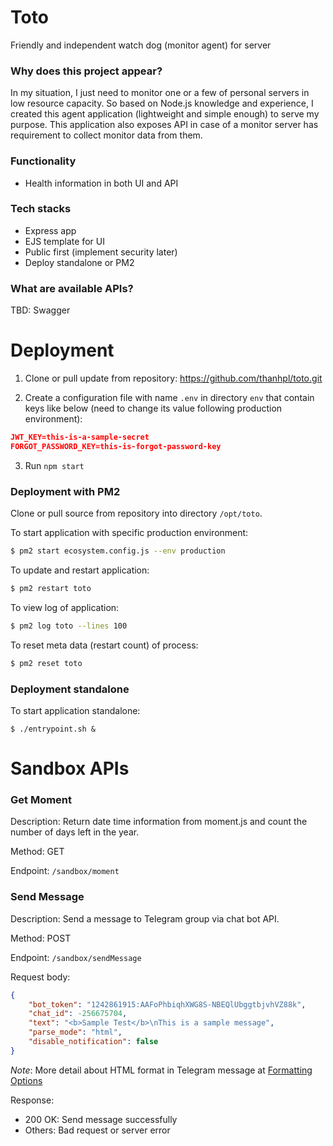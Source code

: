 # Toto
Friendly and independent watch dog (monitor agent) for server

### Why does this project appear?
In my situation, I just need to monitor one or a few of personal servers in low resource capacity. So based on Node.js knowledge and experience, I created this agent application (lightweight and simple enough) to serve my purpose. This application also exposes API in case of a monitor server has requirement to collect monitor data from them.

### Functionality
* Health information in both UI and API

### Tech stacks

* Express app
* EJS template for UI
* Public first (implement security later)
* Deploy standalone or PM2

### What are available APIs?

TBD: Swagger

# Deployment

1. Clone or pull update from repository: https://github.com/thanhpl/toto.git

2. Create a configuration file with name `.env` in directory `env` that contain keys like below (need to change its value following production environment):

```json
JWT_KEY=this-is-a-sample-secret
FORGOT_PASSWORD_KEY=this-is-forgot-password-key
```

3. Run `npm start`

### Deployment with PM2

Clone or pull source from repository into directory `/opt/toto`.

To start application with specific production environment:
```sh
$ pm2 start ecosystem.config.js --env production
```

To update and restart application:
```sh
$ pm2 restart toto
```

To view log of application:
```sh
$ pm2 log toto --lines 100
```

To reset meta data (restart count) of process:
```sh
$ pm2 reset toto
```

### Deployment standalone

To start application standalone:
```
$ ./entrypoint.sh &
```

# Sandbox APIs

### Get Moment
Description: Return date time information from moment.js and count the number of days left in the year.

Method: GET

Endpoint: `/sandbox/moment`

### Send Message
Description: Send a message to Telegram group via chat bot API.

Method: POST

Endpoint: `/sandbox/sendMessage`

Request body:
```json
{
    "bot_token": "1242861915:AAFoPhbiqhXWG8S-NBEQlUbggtbjvhVZ88k",
    "chat_id": -256675704,
    "text": "<b>Sample Test</b>\nThis is a sample message",
    "parse_mode": "html",
    "disable_notification": false
}
```
*Note*: More detail about HTML format in Telegram message at [Formatting Options](https://core.telegram.org/bots/api#formatting-options)

Response: 
* 200 OK: Send message successfully
* Others: Bad request or server error